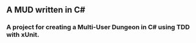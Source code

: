 ## A MUD written in C#

### A project for creating a Multi-User Dungeon in C# using TDD with xUnit.
